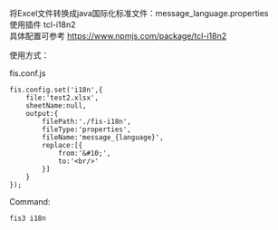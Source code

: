 将Excel文件转换成java国际化标准文件：message_language.properties  
使用插件 tcl-i18n2  
具体配置可参考 <https://www.npmjs.com/package/tcl-i18n2>
 
        
使用方式：

fis.conf.js  

    fis.config.set('i18n',{
        file:'test2.xlsx',
        sheetName:null,
        output:{
            filePath:'./fis-i18n',
            fileType:'properties',
            fileName:'message_{language}',
            replace:[{
                from:'&#10;',
                to:'<br/>'
            }]
        }
    });
Command:

    fis3 i18n
